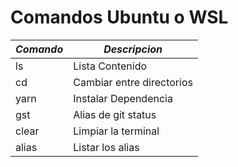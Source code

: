 # Comandos Ubuntu  o WSL

|*Comando*| *Descripcion*            |
|---------|--------------------------|
| ls      | Lista Contenido          |
| cd      | Cambiar entre directorios|
| yarn    | Instalar Dependencia     |
| gst     | Alias de git status      |
| clear   | Limpiar la terminal      |
| alias   | Listar los alias         |
